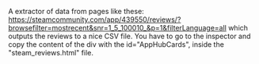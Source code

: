 A extractor of data from pages like these: https://steamcommunity.com/app/439550/reviews/?browsefilter=mostrecent&snr=1_5_100010_&p=1&filterLanguage=all which outputs the reviews to a nice CSV file. 
You have to go to the inspector and copy the content of the div with the id="AppHubCards", inside the "steam_reviews.html" file.
